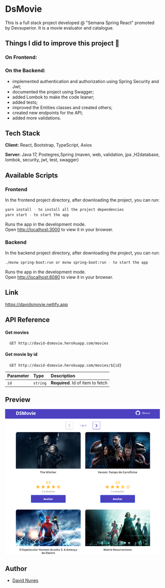 # DsMovie

This is a full stack project developed @ "Semana Spring React" promoted by Devsuperior. It is a movie evaluator and catalogue.

## Things I did to improve this project 🔨

### On Frontend:

### On the Backend:
- implemented authentication and authorization using Spring Security and Jwt;
- documented the project using Swagger;
- added Lombok to make the code leaner;
- added tests;
- improved the Entities classes and created others;
- created new endpoints for the API;
- added more validations.

## Tech Stack

**Client:** React, Bootstrap, TypeScript, Axios

**Server:** Java 17, Postegres,Spring (maven, web, validation, jpa ,H2database, lombok, security, jwt, test, swagger)

## Available Scripts

### Frontend

In the frontend project directory, after downloading the project, you can run:

```sh
yarn install - to install all the project dependencies
yarn start - to start the app
```

Runs the app in the development mode.\
Open [http://localhost:3000](http://localhost:3000) to view it in your browser.

### Backend

In the backend project directory, after downloading the project, you can run:

```sh
./mvnw spring-boot:run or mvnw spring-boot:run - to start the app
```

Runs the app in the development mode.\
Open [http://localhost:8080](http://localhost:8080) to view it in your browser.

## Link
https://davidsmovie.netlify.app

## API Reference

#### Get movies

```http
  GET http://david-dsmovie.herokuapp.com/movies
```

#### Get movie by id

```http
  GET http://david-dsmovie.herokuapp.com/movies/${id}
```

| Parameter | Type     | Description                       |
| :-------- | :------- | :-------------------------------- |
| `id`      | `string` | **Required**. Id of item to fetch |



## Preview

![](project-img.jpg)

## Author

- [David Nunes](https://www.github.com/Dnuns)
